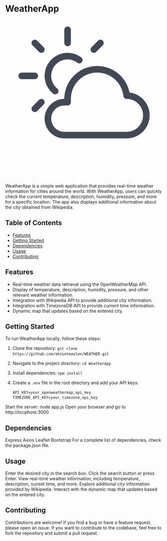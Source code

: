 # WeatherApp

![WeatherApp Logo](img/weather.png)

WeatherApp is a simple web application that provides real-time weather information for cities around the world. With WeatherApp, users can quickly check the current temperature, description, humidity, pressure, and more for a specific location. The app also displays additional information about the city obtained from Wikipedia.

## Table of Contents

- [Features](#features)
- [Getting Started](#getting-started)
- [Dependencies](#dependencies)
- [Usage](#usage)
- [Contributing](#contributing)

## Features

- Real-time weather data retrieval using the OpenWeatherMap API.
- Display of temperature, description, humidity, pressure, and other relevant weather information.
- Integration with Wikipedia API to provide additional city information.
- Integration with TimezoneDB API to provide current time information.
- Dynamic map that updates based on the entered city.

## Getting Started

To run WeatherApp locally, follow these steps:

1. Clone the repository: `git clone https://github.com/aknietmaulen/WEATHER.git`
2. Navigate to the project directory: `cd WeatherApp`
3. Install dependencies: `npm install`
4. Create a `.env` file in the root directory and add your API keys:

   ```env
   API_KEY=your_openweathermap_api_key
   TIMEZONE_API_KEY=your_timezone_api_key
Start the server: node app.js
Open your browser and go to http://localhost:3000

## Dependencies
Express
Axios
Leaflet
Bootstrap
For a complete list of dependencies, check the package.json file.

## Usage
Enter the desired city in the search box.
Click the search button or press Enter.
View real-time weather information, including temperature, description, sunset time, and more.
Explore additional city information provided by Wikipedia.
Interact with the dynamic map that updates based on the entered city.

## Contributing
Contributions are welcome! If you find a bug or have a feature request, please open an issue. If you want to contribute to the codebase, feel free to fork the repository and submit a pull request.
